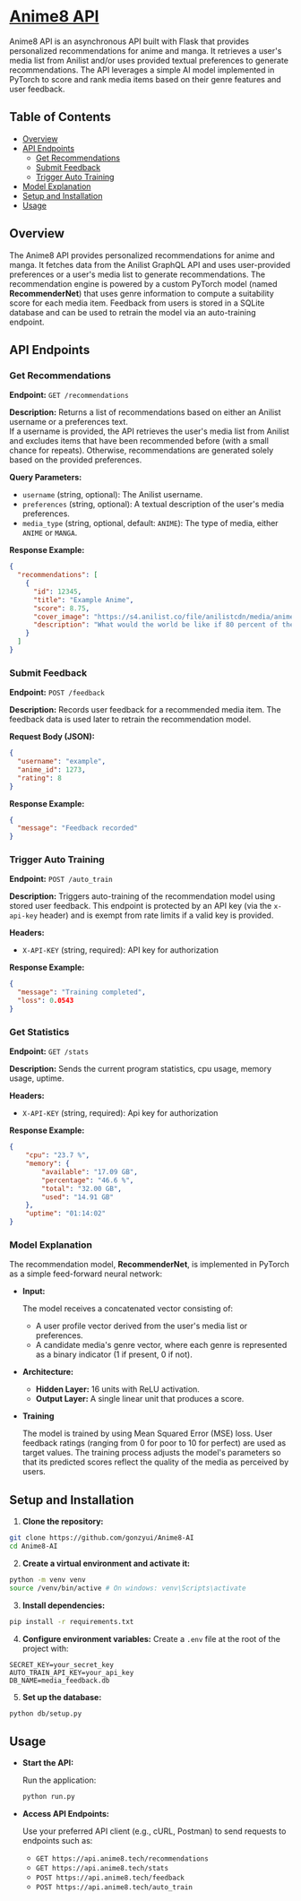 # [Anime8 API](https://anime8.tech)

Anime8 API is an asynchronous API built with Flask that provides personalized recommendations for anime and manga. It retrieves a user's media list from Anilist and/or uses provided textual preferences to generate recommendations. The API leverages a simple AI model implemented in PyTorch to score and rank media items based on their genre features and user feedback.

## Table of Contents

- [Overview](#overview)
- [API Endpoints](#api-endpoints)
  - [Get Recommendations](#get-recommendations)
  - [Submit Feedback](#submit-feedback)
  - [Trigger Auto Training](#trigger-auto-training)
- [Model Explanation](#model-explanation)
- [Setup and Installation](#setup-and-installation)
- [Usage](#usage)

## Overview

The Anime8 API provides personalized recommendations for anime and manga. It fetches data from the Anilist GraphQL API and uses user-provided preferences or a user's media list to generate recommendations. The recommendation engine is powered by a custom PyTorch model (named **RecommenderNet**) that uses genre information to compute a suitability score for each media item. Feedback from users is stored in a SQLite database and can be used to retrain the model via an auto-training endpoint.

## API Endpoints

### Get Recommendations

**Endpoint:** `GET /recommendations`

**Description:**
Returns a list of recommendations based on either an Anilist username or a preferences text.  
If a username is provided, the API retrieves the user's media list from Anilist and excludes items that have been recommended before (with a small chance for repeats). Otherwise, recommendations are generated solely based on the provided preferences.

**Query Parameters:**
- `username` (string, optional): The Anilist username.
- `preferences` (string, optional): A textual description of the user's media preferences.
- `media_type` (string, optional, default: `ANIME`): The type of media, either `ANIME` or `MANGA`.

**Response Example:**

```json
{
  "recommendations": [
    {
      "id": 12345,
      "title": "Example Anime",
      "score": 8.75,
      "cover_image": "https://s4.anilist.co/file/anilistcdn/media/anime/cover/medium/bx21459-RoPwgrZ32gM3.jpg",
      "description": "What would the world be like if 80 percent of the population manifested extraordinary superpowers called “Quirks” at age four? Heroes and villains would be battling it out everywhere! Becoming a hero would mean learning to use your power, but where would you go to study? U.A. High's Hero Program of course! But what would you do if you were one of the 20 percent who were born Quirkless?<br><br>\n\nMiddle school student Izuku Midoriya wants to be a hero more than anything, but he hasn't got an ounce of power in him. With no chance of ever getting into the prestigious U.A. High School for budding heroes, his life is looking more and more like a dead end. Then an encounter with All Might, the greatest hero of them all gives him a chance to change his destiny…<br><br>\n\n(Source: Viz Media)"
    }
  ]
}
```

### Submit Feedback

**Endpoint:** `POST /feedback`

**Description:**
Records user feedback for a recommended media item. 
The feedback data is used later to retrain the recommendation model.

**Request Body (JSON):**
```json
{
  "username": "example",
  "anime_id": 1273,
  "rating": 8
}
```
**Response Example:**
```json
{
  "message": "Feedback recorded"
}
```

### Trigger Auto Training

**Endpoint:** `POST /auto_train`

**Description:**
Triggers auto-training of the recommendation model using stored user feedback.
This endpoint is protected by an API key (via the `x-api-key` header) and is exempt from rate limits if a valid key is provided.

**Headers:**

- `X-API-KEY` (string, required): API key for authorization

**Response Example:**
```json
{
  "message": "Training completed",
  "loss": 0.0543
}
```

### Get Statistics

**Endpoint:** `GET /stats`

**Description:**
Sends the current program statistics, cpu usage, memory usage, uptime.

**Headers:**

  - `X-API-KEY` (string, required): Api key for authorization

**Response Example:**

```json
{
    "cpu": "23.7 %",
    "memory": {
        "available": "17.09 GB",
        "percentage": "46.6 %",
        "total": "32.00 GB",
        "used": "14.91 GB"
    },
    "uptime": "01:14:02"
}
```

### Model Explanation

The recommendation model, **RecommenderNet**, is implemented in PyTorch as a simple feed-forward neural network:

- **Input:**

  The model receives a concatenated vector consisting of:
  - A user profile vector derived from the user's media list or preferences.
  - A candidate media's genre vector, where each genre is represented as a binary indicator (1 if present, 0 if not).
- **Architecture:**

  - **Hidden Layer:** 16 units with ReLU activation.
  - **Output Layer:** A single linear unit that produces a score.
- **Training**

  The model is trained by using Mean Squared Error (MSE) loss. User feedback ratings (ranging from 0 for poor to 10 for perfect) are used as target values. The training process adjusts the model's parameters so that its predicted scores reflect the quality of the media as perceived by users.

## Setup and Installation

1. **Clone the repository:**
```bash
git clone https://github.com/gonzyui/Anime8-AI
cd Anime8-AI
```
2. **Create a virtual environment and activate it:**
```bash
python -m venv venv
source /venv/bin/active # On windows: venv\Scripts\activate
```
3. **Install dependencies:**
```bash
pip install -r requirements.txt
```
4. **Configure environment variables:**
Create a `.env` file at the root of the project with:
```env
SECRET_KEY=your_secret_key
AUTO_TRAIN_API_KEY=your_api_key
DB_NAME=media_feedback.db
```
5. **Set up the database:**
```bash
python db/setup.py
```

## Usage

- **Start the API:**

  Run the application:
  ```bash
  python run.py
  ```
- **Access API Endpoints:**
  
  Use your preferred API client (e.g., cURL, Postman) to send requests to endpoints such as:
    - `GET https://api.anime8.tech/recommendations`
    - `GET https://api.anime8.tech/stats`
    - `POST https://api.anime8.tech/feedback`
    - `POST https://api.anime8.tech/auto_train`